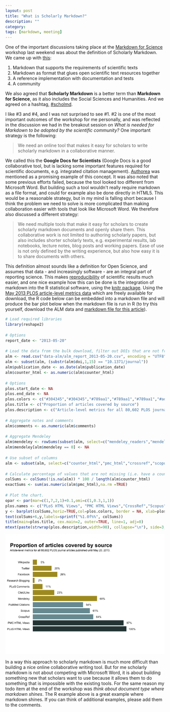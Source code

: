 ```yaml
--- 
layout: post 
title: "What is Scholarly Markdown?" 
description: "" 
category:
tags: [markdown, meeting] 
---
```


One of the important discussions taking place at the [Markdown for Science][1] workshop last weekend was about the definition of Scholarly Markdown. We came up with [this][2]:

1. Markdown that supports the requirements of scientific texts
2. Markdown as format that glues open scientific text resources together
3. A reference implementation with documentation and tests
4. A community

We also agreed that **Scholarly Markdown** is a better term than **Markdown for Science**, as it also includes the Social Sciences and Humanities. And we agreed on a hashtag, [#scholmd][3].

I like #3 and #4, and I was not surprised to see #1. #2 is one of the most important outcomes of the workshop for me personally, and was reflected in the discussion we had in the breakout session on *What is needed for Markdown to be adopted by the scientific community?* One important strategy is the following:

> We need an online tool that makes it easy for scholars to write scholarly markdown in a collaborative manner.

We called this the **Google Docs for Scientists** (Google Docs is a good collaborative tool, but is lacking some important features required for scientific documents, e.g. integrated citation management). [Authorea][4] was mentioned as a promising example of this concept. It was also noted that some previous efforts failed, because the tool looked too different from Microsoft Word. But building such a tool wouldn't really require markdown as a file format, and could for example also be done directly in HTML5. This would be a reasonable strategy, but in my mind is falling short because I think the problem we need to solve is more complicated than making collaboration easier with tools that look like Microsoft Word. We therefore also discussed a different strategy:

> We need multiple tools that make it easy for scholars to create scholarly markdown documents and openly share them. This collaborative work is not limited to authoring scholarly papers, but also includes shorter scholarly texts, e.g. experimental results, lab notebooks, lecture notes, blog posts and working papers. Ease of use is not only defined by the writing experience, but also how easy it is to share documents with others.

This definition almost sounds like a definition for Open Science, and assumes that data - and increasingly software - are an integral part of reporting science. This makes [reproducibility][5] of scientific results much easier, and one nice example how this can be done is the integration of markdown into the R statistical software, using the [knitr package][6]. Using the [May 2013 PLOS article-level metrics data][7] which are freely available for download, the R code below can be embedded into a markdown file and will produce the bar plot below when the markdown file is run in R (to try this yourself, download the ALM data and [markdown file for this article][8]).

```r
# Load required libraries
library(reshape2)

# Options
report_date <- "2013-05-20"

# Load the data from the bulk download, filter out DOIs that are not from PLoS journals
alm <- read.csv("data-alm/alm_report_2013-05-20.csv", encoding = "UTF8", sep = ",", stringsAsFactors=FALSE, na.strings=c("0"))
alm <- subset(alm, (substr(alm$doi,1,15) == "10.1371/journal"))
alm$publication_date <- as.Date(alm$publication_date)
alm$counter_html <- as.numeric(alm$counter_html)

# Options
plos.start_date <- NA
plos.end_date <- NA
plos.colors <- c("#304345","#304345","#789aa1","#789aa1","#789aa1","#ad9a27","#ad9a27","#ad9a27","#ad9a27","#ad9a27","#ad9a27","#ad9a27")
plos.title <- c("Proportion of articles covered by source")
plos.description <- c("Article-level metrics for all 80,602 PLOS journal articles published until May 20, 2013.")

# Aggregate notes and comments
alm$comments <- as.numeric(alm$comments)

# Aggregate Mendeley
alm$mendeley <- rowSums(subset(alm, select=c("mendeley_readers","mendeley_groups")), na.rm=TRUE)
alm$mendeley[alm$mendeley == 0] <- NA

# Use subset of columns
alm <- subset(alm, select=c("counter_html","pmc_html","crossref","scopus","pubmed","mendeley","citeulike","comments","researchblogging","facebook","twitter","wikipedia"))

# Calculate percentage of values that are not missing (i.e. have a count of at least 1)
colSums <- colSums(!is.na(alm)) * 100 / length(alm$counter_html)
exactSums <- sum(as.numeric(alm$pmc_html),na.rm =TRUE)

# Plot the chart. 
opar <- par(mar=c(1,7,2,1)+0.1,omi=c(1,0.3,1,1))
plos.names <- c("PLoS HTML Views", "PMC HTML Views","CrossRef","Scopus","PubMed Citations", "Mendeley","CiteULike","PLoS Comments","Research Blogging","Facebook","Twitter","Wikipedia")
y <- barplot(colSums,horiz=TRUE,col=plos.colors, border = NA, xlab=plos.names, xlim=c(0,120), axes=FALSE, names.arg=plos.names,las=1, adj=0)
text(colSums+6,y,labels=sprintf("%1.0f%%", colSums))
title(main=plos.title, cex.main=2, outer=TRUE, line=1, adj=0)
mtext(paste(strwrap(plos.description,width=90), collapse="\n"), side=3, outer=TRUE, line=-.5, adj=0)
```
 
![barplot][9]

In a way this approach to scholarly markdown is much more difficult than building a nice online collaborative writing tool. But for me scholarly markdown is not about competing with Microsoft Word, it is about building something new that scholars want to use because it allows them to do something that is impossible with the existing tools. For the same reason my todo item at the end of the workshop was *think about document type where markdown shines*. The R example above is a great example where markdown shines. If you can think of additional examples, please add them to the comments.

[1]: <https://github.com/scholmd/scholmd/wiki>

[2]: <https://github.com/scholmd/scholmd/wiki/What-is-Markdown>

[3]: <https://twitter.com/search?q=%23scholmd&src=typd>

[4]: <https://www.authorea.com>

[5]: <https://www.scienceexchange.com/reproducibility>

[6]: <http://yihui.name/knitr/>

[7]: <http://article-level-metrics.plos.org/plos-alm-data/>

[8]: <https://github.com/articlemetrics/plosOpenR/blob/master/barPlotSummary.Rmd>

[9]: </images/barplot-2013-06-17.png>
